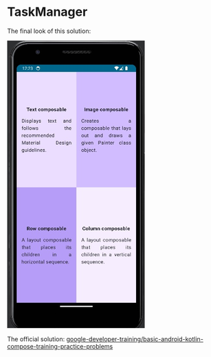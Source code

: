 # TaskManager

The final look of this solution:

![Final Look](./final-look.jpg)

The official solution: [google-developer-training/basic-android-kotlin-compose-training-practice-problems](https://github.com/google-developer-training/basic-android-kotlin-compose-training-practice-problems/tree/main/Unit%201/Pathway%203/ComposeQuadrant)
